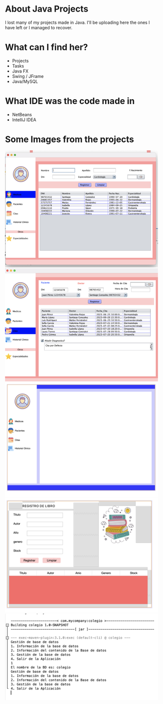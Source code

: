 # About Java Projects

I lost many of my projects made in Java. I'll be uploading here the ones I have left
or I managed to recover.

# What can I find her?

* Projects
* Tasks
* Java FX
* Swing / JFrame
* Java/MySQL

# What IDE was the code made in

* NetBeans
* IntelliJ IDEA
# Some Images from the projects

![img1](https://github.com/ih8sun/Java-Projects/blob/e7d25478fd0d06a8d9e73d9da97872a7d026481e/img/Principal1.png)
![img1](https://github.com/ih8sun/Java-Projects/blob/e7d25478fd0d06a8d9e73d9da97872a7d026481e/img/Principal2.png)
![img1](https://github.com/ih8sun/Java-Projects/blob/e7d25478fd0d06a8d9e73d9da97872a7d026481e/img/Principal3.png)
![img1](https://github.com/ih8sun/Java-Projects/blob/e7d25478fd0d06a8d9e73d9da97872a7d026481e/img/Principal4.png)
![img1](https://github.com/ih8sun/Java-Projects/blob/e7d25478fd0d06a8d9e73d9da97872a7d026481e/img/Principal5.png)
